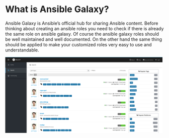 # What is Ansible Galaxy?

Ansible Galaxy is Ansible’s official hub for sharing Ansible content. Before thinking about creating an ansible roles you need to check if there is already the same role on ansible galaxy. Of course the ansible galaxy roles should be well maintained and well documented. On the other hand the same thing should be applied to make your customized roles very easy to use and understandable.

<img src="./assets/galaxy.png" alt="ansible hosts" width="500"/>
